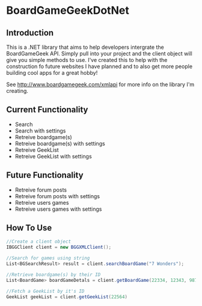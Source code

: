 BoardGameGeekDotNet
===================

Introduction
------------

This is a .NET library that aims to help developers intergrate the BoardGameGeek API.  Simply pull into your project and the client object will give you simple methods to use.  I've created this to help with the construction fo future websites I have planned and to also get more people building cool apps for a great hobby!

See http://www.boardgamegeek.com/xmlapi for more info on the library I'm creating.

Current Functionality
---------------------

- Search
- Search with settings
- Retreive boardgame(s)
- Retreive boardgame(s) with settings
- Retreive GeekList
- Retreive GeekList with settings


Future Functionality
--------------------

- Retreive forum posts
- Retreive forum posts with settings
- Retreive users games
- Retreive users games with settings

How To Use
----------

```C#
//Create a client object
IBGGClient client = new BGGXMLClient();

//Search for games using string
List<BGSearchResult> result = client.searchBoardGame("7 Wonders");

//Retrieve boardgame(s) by their ID
List<BoardGame> boardGameDetals = client.getBoardGame(22334, 12343, 9873);

//Fetch a GeekList by it's ID
GeekList geekList = client.getGeekList(22564)

```

